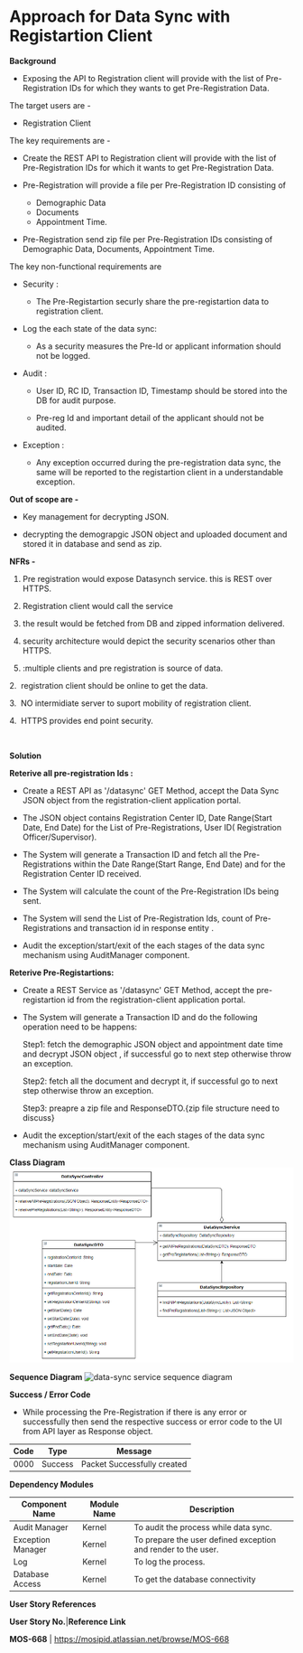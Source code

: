 # Approach for Data Sync with Registartion Client

**Background**
- Exposing the API to Registration client will provide with the list of Pre-Registration IDs for which they wants to get Pre-Registration Data.

The target users are -
   - Registration Client 

The key requirements are -
-   Create the REST API to Registration client will provide with the list of Pre-Registration IDs for which it wants to get Pre-Registration Data.

- Pre-Registration will provide a file per Pre-Registration ID consisting of
     - Demographic Data
     - Documents
     - Appointment Time.

- Pre-Registration send zip file per Pre-Registration IDs consisting of Demographic Data, Documents, Appointment Time.

The key non-functional requirements are

-   Security :

    -  The Pre-Registartion securly share the pre-registartion data to registration client.

-   Log the each state of the data sync:

    -   As a security measures the Pre-Id or applicant information should
        not be logged.

-   Audit :

    -   User ID, RC ID, Transaction ID, Timestamp should be stored into the DB
        for audit purpose.

    -   Pre-reg Id and important detail of the applicant should not be audited.

-   Exception :

    -   Any exception occurred during the pre-registration data sync, the same will be reported to the registartion client in a understandable exception.


**Out of scope are -**

- Key management for decrypting JSON.

- decrypting the demograpgic JSON object and uploaded document and stored it in database and send as zip.

**NFRs -**

1.  Pre registration would expose Datasynch service. this is REST over HTTPS.

2. Registration client would call the service

3. the result would be fetched from DB and zipped information delivered.

4. security architecture would depict the security scenarios other than HTTPS.


1. :multiple clients and pre registration is source of data.

2.  registration client should be online to get the data.

3.  NO intermidiate server to suport mobility of registration client.

4.  HTTPS provides end point security.

 

**Solution**

**Reterive all pre-registration Ids :**

-   Create a REST API as '/datasync' GET Method, accept the Data Sync JSON object  from the registration-client application portal.

- The JSON object contains Registration Center ID, Date Range(Start Date, End Date) for the List of Pre-Registrations, User ID( Registration Officer/Supervisor). 

- The System will generate a Transaction ID and  fetch all the Pre-Registrations within the Date Range(Start Range, End Date) and for the Registration Center ID received.

-  The System will calculate the count of the Pre-Registration IDs being sent.

-  The System will send the List of Pre-Registration Ids, count of Pre-Registrations and transaction id in response entity .

-   Audit the exception/start/exit of the each stages of the data sync mechanism using AuditManager component.

**Reterive Pre-Registartions:**

-   Create a REST Service as '/datasync' GET Method, accept the pre-registartion id from the registration-client application portal.

- The System will generate a Transaction ID and do the following operation need to be happens:

	 Step1: fetch the demographic JSON object and appointment date time and decrypt JSON object , if successful go to next step otherwise throw an exception.

	 Step2: fetch all the document and decrypt it, if successful go to next step otherwise throw an exception.

	 Step3: preapre a zip file and ResponseDTO.{zip file structure need to discuss}

-   Audit the exception/start/exit of the each stages of the data sync mechanism using AuditManager component.

**Class Diagram**
![data-sync service class diagram](_images/_class_diagram/data-sync-service-classDiagram.png)

**Sequence Diagram**
![data-sync service sequence diagram](_sequence_diagram/data-sync-service.png)

**Success / Error Code** 
   - While processing the Pre-Registration if there is any error or successfully then send the respective success or error code to the UI from API layer as  Response object.

  Code   |       Type  | Message|
-----|----------|-------------|
  0000      |             Success |   Packet Successfully created


**Dependency Modules**

Component Name | Module Name | Description | 
-----|----------|-------------|
  Audit Manager     |   Kernel        |    To audit the process while data sync.
  Exception Manager  |  Kernel     |       To prepare the user defined exception and render to the user.
  Log        |          Kernel         |   To log the process.
  Database Access   |    Kernel      |      To get the database connectivity


**User Story References**

  **User Story No.**|**Reference Link**

  **MOS-668**      |     <https://mosipid.atlassian.net/browse/MOS-668>
